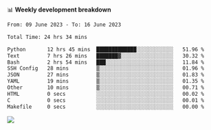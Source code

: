 📊 **Weekly development breakdown**
<!--START_SECTION:waka-->

```txt
From: 09 June 2023 - To: 16 June 2023

Total Time: 24 hrs 34 mins

Python       12 hrs 45 mins  █████████████░░░░░░░░░░░░   51.96 %
Text         7 hrs 26 mins   ███████▓░░░░░░░░░░░░░░░░░   30.32 %
Bash         2 hrs 54 mins   ███░░░░░░░░░░░░░░░░░░░░░░   11.84 %
SSH Config   28 mins         ▒░░░░░░░░░░░░░░░░░░░░░░░░   01.96 %
JSON         27 mins         ▒░░░░░░░░░░░░░░░░░░░░░░░░   01.83 %
YAML         19 mins         ▒░░░░░░░░░░░░░░░░░░░░░░░░   01.35 %
Other        10 mins         ▒░░░░░░░░░░░░░░░░░░░░░░░░   00.71 %
HTML         0 secs          ░░░░░░░░░░░░░░░░░░░░░░░░░   00.02 %
C            0 secs          ░░░░░░░░░░░░░░░░░░░░░░░░░   00.01 %
Makefile     0 secs          ░░░░░░░░░░░░░░░░░░░░░░░░░   00.00 %
```

<!--END_SECTION:waka-->
![](https://komarev.com/ghpvc/?username=callanwu)
